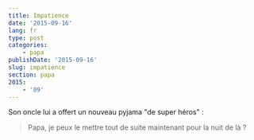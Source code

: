 ```yaml
---
title: Impatience
date: '2015-09-16'
lang: fr
type: post
categories:
    - papa
publishDate: '2015-09-16'
slug: impatience
section: papa
2015:
    - '09'
---
```


Son oncle lui a offert un nouveau pyjama "de super héros" :

> Papa, je peux le mettre tout de suite maintenant pour la nuit de là ?
